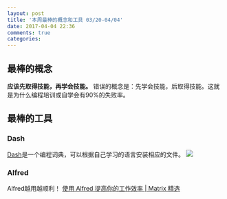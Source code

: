 ```yaml
---
layout: post
title: '本周最棒的概念和工具 03/20-04/04'
date: 2017-04-04 22:36
comments: true
categories:
---
```

## 最棒的概念
**应该先取得技能，再学会技能。**
错误的概念是：先学会技能，后取得技能。这就是为什么编程培训或自学会有90%的失败率。

## 最棒的工具
### Dash
[Dash](https://kapeli.com/dash)是一个编程词典，可以根据自己学习的语言安装相应的文件。
![](https://ww2.sinaimg.cn/large/006tNc79gy1feb2f7fldoj30ds0am0sw.jpg)

### Alfred
 Alfred越用越顺利！
[使用 Alfred 提高你的工作效率 | Matrix 精选](https://sspai.com/post/35927)

